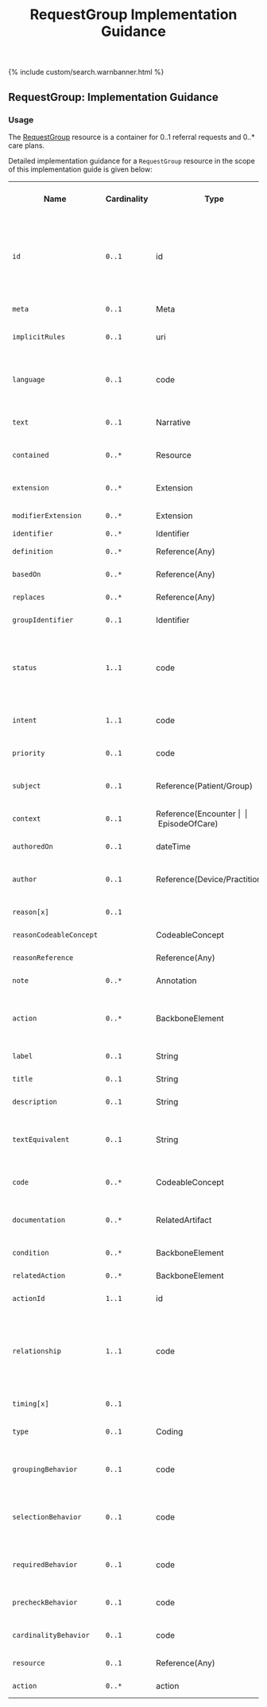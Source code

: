 ﻿---
title: RequestGroup Implementation Guidance
keywords: requestgroup, rest,
tags: [rest,fhir,api]
sidebar: ctp_rest_sidebar
permalink: api_requestgroup.html
summary: RequestGroup resource implementation guidance
---

{% include custom/search.warnbanner.html %}
<!--
{% include custom/fhir.referencemin.html resource="" userlink="" page="" fhirname="RequestGroup" fhirlink="[RequestGroup](http://hl7.org/fhir/stu3/requestgroup.html)" content="User Stories" userlink="" %}
-->


## RequestGroup: Implementation Guidance ##

### Usage ###
The [RequestGroup](http://hl7.org/fhir/stu3/requestgroup.html) resource is a container for 0..1 referral requests and 0..* care plans.

Detailed implementation guidance for a `RequestGroup` resource in the scope of this implementation guide is given below:  


<table style="min-width:100%;width:100%">

<tr>
    <th style="width:10%;">Name</th>
    <th style="width:5%;">Cardinality</th>
    <th style="width:10%;">Type</th>
      <th style="width:38%;">FHIR Documentation</th>
   <th style="width:37%;">CDS Implementation Guidance</th>
</tr>
<tr>
  <td><code class="highlighter-rouge">id</code></td>
    <td><code class="highlighter-rouge">0..1</code></td>
    <td>id</td>
    <td>Logical id of this artifact</td>
	<td>Note that this will always be populated except when the resource is being created (initial creation call)</td>
</tr>
<tr>
  <td><code class="highlighter-rouge">meta</code></td>
    <td><code class="highlighter-rouge">0..1</code></td>
    <td>Meta</td>
    <td>Metadata about the resource</td>
		<td></td>
</tr>
<tr>
  <td><code class="highlighter-rouge">implicitRules</code></td>
    <td><code class="highlighter-rouge">0..1</code></td>
    <td>uri</td>
    <td>A set of rules under which this content was created</td>
		<td></td>
</tr>
<tr>
  <td><code class="highlighter-rouge">language</code></td>
    <td><code class="highlighter-rouge">0..1</code></td>
    <td>code</td>
    <td>Language of the resource content. <br/> <a href="http://hl7.org/fhir/stu3/valueset-languages.html">Common Languages</a> (Extensible but limited to All Languages)</td>
	<td></td>
</tr>
<tr>
  <td><code class="highlighter-rouge">text</code></td>
    <td><code class="highlighter-rouge">0..1</code></td>
    <td>Narrative</td>
    <td>Text summary of the resource, for human interpretation</td>
	<td></td>
</tr>
<tr>
  <td><code class="highlighter-rouge">contained</code></td>
    <td><code class="highlighter-rouge">0..*</code></td>
    <td>Resource</td>
    <td>Contained, inline Resources</td>
	<td>This SHOULD NOT be populated</td>
</tr>
<tr>
  <td><code class="highlighter-rouge">extension</code></td>
    <td><code class="highlighter-rouge">0..*</code></td>
    <td>Extension</td>
    <td>Additional Content defined by implementations</td>
	<td></td>
</tr>
<tr>
  <td><code class="highlighter-rouge">modifierExtension</code></td>
    <td><code class="highlighter-rouge">0..*</code></td>
    <td>Extension</td>
    <td>Extensions that cannot be ignored</td>
	<td></td>
</tr>

 <tr><td><code class="highlighter-rouge">identifier</code></td><td><code class="highlighter-rouge">0..*</code></td><td>Identifier</td><td>Business identifier</td><td>&nbsp;</td></tr>
 <tr><td><code class="highlighter-rouge">definition</code></td><td><code class="highlighter-rouge">0..*</code></td><td>Reference(Any)</td><td>Instantiates protocol or definition</td><td>&nbsp;</td></tr>
 <tr><td><code class="highlighter-rouge">basedOn</code></td><td><code class="highlighter-rouge">0..*</code></td><td>Reference(Any)</td><td>Fulfills plan, proposal, or order</td><td>This MUST NOT be populated.</td></tr>
 <tr><td><code class="highlighter-rouge">replaces</code></td><td><code class="highlighter-rouge">0..*</code></td><td>Reference(Any)</td><td>Request(s) replaced by this request</td><td>This MUST NOT be populated.</td></tr>
 <tr><td><code class="highlighter-rouge">groupIdentifier</code></td><td><code class="highlighter-rouge">0..1</code></td><td>Identifier</td><td>Composite request this is part of</td><td>This MUST NOT be populated.</td></tr>
 <tr><td><code class="highlighter-rouge">status</code></td><td><code class="highlighter-rouge">1..1</code></td><td>code</td><td>draft | active | suspended | cancelled | completed | entered-in-error | unknown <a href="http://hl7.org/fhir/stu3/valueset-request-status.html">RequestStatus  (Required)</a></td><td>This MUST be populated with either 'active', 'completed' or 'cancelled'.  Other statuses are not valid.</td></tr>
<tr><td><code class="highlighter-rouge">intent</code></td><td><code class="highlighter-rouge">1..1</code></td><td>code</td><td>proposal | plan | order <a href="http://hl7.org/fhir/stu3/terminologies.html#required">RequestIntent  (Required)</a></td><td>This MUST be populated with 'plan'.</td></tr>
 <tr><td><code class="highlighter-rouge">priority</code></td><td><code class="highlighter-rouge">0..1</code></td><td>code</td><td>routine | urgent | asap | stat <a href="http://hl7.org/fhir/stu3/valueset-request-intent.html">RequestPriority  (Required)</a></td><td>This MUST be populated with 'routine'.</td></tr>
 <tr><td><code class="highlighter-rouge">subject</code></td><td><code class="highlighter-rouge">0..1</code></td><td>Reference(Patient/Group)</td><td>Who the request group is about</td><td>This MUST be populated with the Patient.</td></tr>
 <tr><td><code class="highlighter-rouge">context</code></td><td><code class="highlighter-rouge">0..1</code></td><td>Reference(Encounter |  | EpisodeOfCare)</td><td>Encounter or Episode for the request group</td><td>This MUST be populated with the Encounter.</td></tr>
 <tr><td><code class="highlighter-rouge">authoredOn</code></td><td><code class="highlighter-rouge">0..1</code></td><td>dateTime</td><td>When the request group was authored</td><td>This SHOULD be populated.</td></tr>
 <tr><td><code class="highlighter-rouge">author</code></td><td><code class="highlighter-rouge">0..1</code></td><td>Reference(Device/Practitioner)</td><td>Device or practitioner that authored the request group</td><td>This MUST be populated with the CDS (Device).</td></tr>
 <tr><td><code class="highlighter-rouge">reason[x]</code></td><td><code class="highlighter-rouge">0..1</code></td><td>&nbsp;</td><td>Reason for the request group</td><td>This MUST NOT be populated.</td></tr>
 <tr><td class="sub"><code class="highlighter-rouge">reasonCodeableConcept</code></td><td>&nbsp;</td><td>CodeableConcept</td><td>&nbsp;</td><td>This MUST NOT be populated.</td></tr>
 <tr><td class="sub"><code class="highlighter-rouge">reasonReference</code></td><td>&nbsp;</td><td>Reference(Any)</td><td>&nbsp;</td><td>This MUST NOT be populated.</td></tr>
 <tr><td><code class="highlighter-rouge">note</code></td><td><code class="highlighter-rouge">0..*</code></td><td>Annotation</td><td>Additional notes about the response</td><td>This MUST NOT be populated.</td></tr>
 <tr><td><code class="highlighter-rouge">action</code></td><td><code class="highlighter-rouge">0..*</code></td><td>BackboneElement</td><td>Proposed actions, if any <br/>+ Must have resource or action but not both</td><td>Where, populated, this MUST only be populated with a resource.</td></tr>
 <tr><td class="sub"><code class="highlighter-rouge">label</code></td><td><code class="highlighter-rouge">0..1</code></td><td>String</td><td>User-visible label for the action (e.g. 1. or A.)</td><td>This MUST NOT be populated.</td></tr>
 <tr><td class="sub"><code class="highlighter-rouge">title</code></td><td><code class="highlighter-rouge">0..1</code></td><td>String</td><td>User-visible title</td><td>This MUST NOT be populated.</td></tr>
 <tr><td class="sub"><code class="highlighter-rouge">description</code></td><td><code class="highlighter-rouge">0..1</code></td><td>String</td><td>Short description of the action</td><td>This MUST NOT be populated.</td></tr>
 <tr><td class="sub"><code class="highlighter-rouge">textEquivalent</code></td><td><code class="highlighter-rouge">0..1</code></td><td>String</td><td>Static text equivalent of the action, used if the dynamic aspects cannot be interpreted by the receiving system</td><td>This MUST NOT be populated.</td></tr>
 <tr><td class="sub"><code class="highlighter-rouge">code</code></td><td><code class="highlighter-rouge">0..*</code></td><td>CodeableConcept</td><td>Code representing the meaning of the action or sub-actions</td><td>This MUST NOT be populated.</td></tr>
 <tr><td class="sub"><code class="highlighter-rouge">documentation</code></td><td><code class="highlighter-rouge">0..*</code></td><td>RelatedArtifact</td><td>Supporting documentation for the intended performer of the action</td><td>This MUST NOT be populated.</td></tr>
 <tr><td class="sub"><code class="highlighter-rouge">condition</code></td><td><code class="highlighter-rouge">0..*</code></td><td>BackboneElement</td><td>Whether or not the action is applicable</td><td>This MUST NOT be populated.</td></tr>
 <tr><td class="sub"><code class="highlighter-rouge">relatedAction</code></td><td><code class="highlighter-rouge">0..*</code></td><td>BackboneElement</td><td>Relationship to another action</td><td>This MUST NOT be populated.</td></tr>
 <tr><td class="sub-sub"><code class="highlighter-rouge">actionId</code></td><td><code class="highlighter-rouge">1..1</code></td><td>id</td><td>What action this is related to</td><td>This MUST NOT be populated.</td></tr>
 <tr><td class="sub-sub"><code class="highlighter-rouge">relationship</code></td><td><code class="highlighter-rouge">1..1</code></td><td>code</td><td>before-start | before | before-end | concurrent-with-start | concurrent | concurrent-with-end | after-start | after | after-end <a href="http://hl7.org/fhir/stu3/valueset-action-relationship-type.html">ActionRelationshipType  (Required)</a></td><td>This MUST NOT be populated.</td></tr>
 <tr><td class="sub"><code class="highlighter-rouge">timing[x]</code></td><td><code class="highlighter-rouge">0..1</code></td><td>&nbsp;</td><td>When the action should take place</td><td>This MUST NOT be populated.</td></tr>
 <tr><td class="sub"><code class="highlighter-rouge">type</code></td><td><code class="highlighter-rouge">0..1</code></td><td>Coding</td><td>create | update | remove | fire-event ActionType  (Extensible)</td><td>This MUST NOT be populated.</td></tr>
 <tr><td class="sub"><code class="highlighter-rouge">groupingBehavior</code></td><td><code class="highlighter-rouge">0..1</code></td><td>code</td><td>visual-group | logical-group | sentence-group ActionGroupingBehavior  (Required)</td><td>This MUST NOT be populated.</td></tr>
 <tr><td class="sub"><code class="highlighter-rouge">selectionBehavior</code></td><td><code class="highlighter-rouge">0..1</code></td><td>code</td><td>any | all | all-or-none | exactly-one | at-most-one | one-or-more ActionSelectionBehavior  (Required)</td><td>This MUST NOT be populated.</td></tr>
 <tr><td class="sub"><code class="highlighter-rouge">requiredBehavior</code></td><td><code class="highlighter-rouge">0..1</code></td><td>code</td><td>must | could | must-unless-documented ActionRequiredBehavior  (Required)</td><td>This MUST NOT be populated.</td></tr>
 <tr><td class="sub"><code class="highlighter-rouge">precheckBehavior</code></td><td><code class="highlighter-rouge">0..1</code></td><td>code</td><td>yes | no ActionPrecheckBehavior  (Required)</td><td>This MUST NOT be populated.</td></tr>
 <tr><td class="sub"><code class="highlighter-rouge">cardinalityBehavior</code></td><td><code class="highlighter-rouge">0..1</code></td><td>code</td><td>single | multiple ActionCardinalityBehavior  (Required)</td><td>This MUST NOT be populated.</td></tr>
 <tr><td class="sub"><code class="highlighter-rouge">resource</code></td><td><code class="highlighter-rouge">0..1</code></td><td>Reference(Any)</td><td>The target of the action</td><td>This MAY be populated.</td></tr>
 <tr><td class="sub"><code class="highlighter-rouge">action</code></td><td><code class="highlighter-rouge">0..*</code></td><td>action</td><td>Sub action</td><td>This MUST NOT be populated.</td></tr>
</table>

